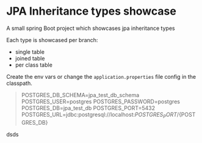 # JPA Inheritance types showcase

A small spring Boot project which showcases jpa inheritance types

Each type is showcased per branch: 
 - single table
 - joined table
 - per class table 

Create the env vars or change the `application.properties` file config in the classpath.

> POSTGRES_DB_SCHEMA=jpa_test_db_schema
POSTGRES_USER=postgres
POSTGRES_PASSWORD=postgres
POSTGRES_DB=jpa_test_db
POSTGRES_PORT=5432
POSTGRES_URL=jdbc:postgresql://localhost:${POSTGRES_PORT}/${POSTGRES_DB}


dsds
